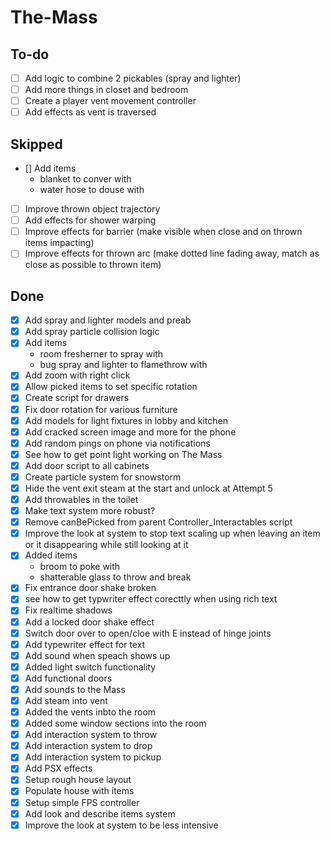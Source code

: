 # The-Mass

## To-do

- [ ] Add logic to combine 2 pickables (spray and lighter)
- [ ] Add more things in closet and bedroom
- [ ] Create a player vent movement controller
- [ ] Add effects as vent is traversed

## Skipped

- [] Add items
  - blanket to conver with
  - water hose to douse with
- [ ] Improve thrown object trajectory
- [ ] Add effects for shower warping
- [ ] Improve effects for barrier (make visible when close and on thrown items impacting)
- [ ] Improve effects for thrown arc (make dotted line fading away, match as close as possible to thrown item)

## Done

- [x] Add spray and lighter models and preab
- [x] Add spray particle collision logic
- [x] Add items
  - room fresherner to spray with
  - bug spray and lighter to flamethrow with
- [x] Add zoom with right click
- [x] Allow picked items to set specific rotation
- [x] Create script for drawers
- [x] Fix door rotation for various furniture
- [x] Add models for light fixtures in lobby and kitchen
- [x] Add cracked screen image and more for the phone
- [x] Add random pings on phone via notifications
- [x] See how to get point light working on The Mass
- [x] Add door script to all cabinets
- [x] Create particle system for snowstorm
- [x] Hide the vent exit steam at the start and unlock at Attempt 5
- [x] Add throwables in the toilet
- [x] Make text system more robust?
- [x] Remove canBePicked from parent Controller_Interactables script
- [x] Improve the look at system to stop text scaling up when leaving an item or it disappearing while still looking at it
- [x] Added items
  - broom to poke with
  - shatterable glass to throw and break
- [x] Fix entrance door shake broken
- [x] see how to get typwriter effect corecttly when using rich text
- [x] Fix realtime shadows
- [x] Add a locked door shake effect
- [x] Switch door over to open/cloe with E instead of hinge joints
- [x] Add typewriter effect for text
- [x] Add sound when speach shows up
- [x] Added light switch functionality
- [x] Add functional doors
- [x] Add sounds to the Mass
- [x] Add steam into vent
- [x] Added the vents inbto the room
- [x] Added some window sections into the room
- [x] Add interaction system to throw
- [x] Add interaction system to drop
- [x] Add interaction system to pickup
- [x] Add PSX effects
- [x] Setup rough house layout
- [x] Populate house with items
- [x] Setup simple FPS controller
- [x] Add look and describe items system
- [x] Improve the look at system to be less intensive

